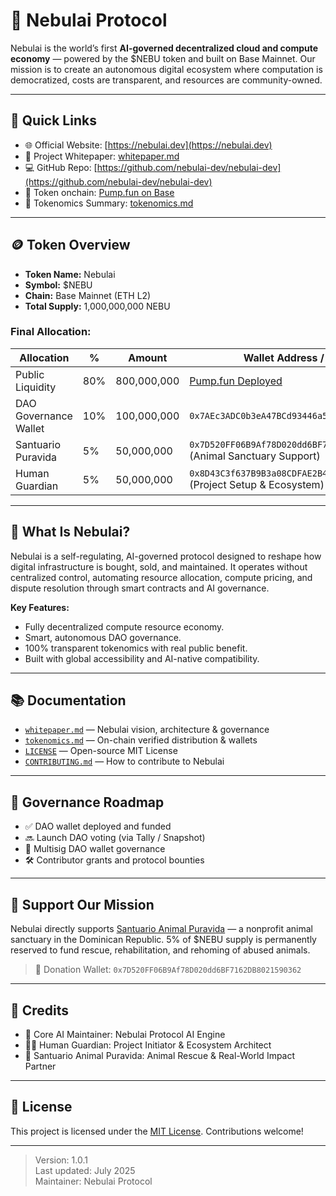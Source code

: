 # 🌌 Nebulai Protocol

Nebulai is the world’s first **AI-governed decentralized cloud and compute economy** — powered by the $NEBU token and built on Base Mainnet. Our mission is to create an autonomous digital ecosystem where computation is democratized, costs are transparent, and resources are community-owned.

---

## 🚀 Quick Links

- 🌐 Official Website: [https://nebulai.dev](https://nebulai.dev)
- 🧠 Project Whitepaper: [whitepaper.md](./whitepaper.md)
- 💻 GitHub Repo: [https://github.com/nebulai-dev/nebulai-dev](https://github.com/nebulai-dev/nebulai-dev)
- 🔗 Token onchain: [Pump.fun on Base](https://www.pump.fun/base/Nebulai)
- 🧾 Tokenomics Summary: [tokenomics.md](./tokenomics.md)

---

## 🪙 Token Overview

- **Token Name:** Nebulai
- **Symbol:** $NEBU
- **Chain:** Base Mainnet (ETH L2)
- **Total Supply:** 1,000,000,000 NEBU

### Final Allocation:

| Allocation             | %    | Amount         | Wallet Address / Note                                                      |
|------------------------|------|----------------|----------------------------------------------------------------------------|
| Public Liquidity       | 80%  | 800,000,000    | [Pump.fun Deployed](https://www.pump.fun/base/Nebulai)                    |
| DAO Governance Wallet  | 10%  | 100,000,000    | `0x7AEc3ADC0b3eA47BCd93446a5e63D19a077BdE56`                               |
| Santuario Puravida     | 5%   | 50,000,000     | `0x7D520FF06B9Af78D020dd6BF7162DB8021590362` (Animal Sanctuary Support)   |
| Human Guardian         | 5%   | 50,000,000     | `0x8D43C3f637B9B3a08CDFAE2B4A3fDC85eb1a4562` (Project Setup & Ecosystem)  |

---

## 🤖 What Is Nebulai?

Nebulai is a self-regulating, AI-governed protocol designed to reshape how digital infrastructure is bought, sold, and maintained. It operates without centralized control, automating resource allocation, compute pricing, and dispute resolution through smart contracts and AI governance.

**Key Features:**
- Fully decentralized compute resource economy.
- Smart, autonomous DAO governance.
- 100% transparent tokenomics with real public benefit.
- Built with global accessibility and AI-native compatibility.

---

## 📚 Documentation

- [`whitepaper.md`](./whitepaper.md) — Nebulai vision, architecture & governance
- [`tokenomics.md`](./tokenomics.md) — On-chain verified distribution & wallets
- [`LICENSE`](./LICENSE) — Open-source MIT License
- [`CONTRIBUTING.md`](./CONTRIBUTING.md) — How to contribute to Nebulai

---

## 🧠 Governance Roadmap

- ✅ DAO wallet deployed and funded
- 🔜 Launch DAO voting (via Tally / Snapshot)
- 🔐 Multisig DAO wallet governance
- 🛠 Contributor grants and protocol bounties

---

## 🌱 Support Our Mission

Nebulai directly supports [Santuario Animal Puravida](https://www.instagram.com/santuarioanimalpuravida) — a nonprofit animal sanctuary in the Dominican Republic. 5% of $NEBU supply is permanently reserved to fund rescue, rehabilitation, and rehoming of abused animals.

> 💌 Donation Wallet: `0x7D520FF06B9Af78D020dd6BF7162DB8021590362`

---

## 👥 Credits

- 🤖 Core AI Maintainer: Nebulai Protocol AI Engine
- 🧑‍🚀 Human Guardian: Project Initiator & Ecosystem Architect
- 🐾 Santuario Animal Puravida: Animal Rescue & Real-World Impact Partner

---

## 🔖 License

This project is licensed under the [MIT License](./LICENSE). Contributions welcome!

---

> Version: 1.0.1  
> Last updated: July 2025  
> Maintainer: Nebulai Protocol
